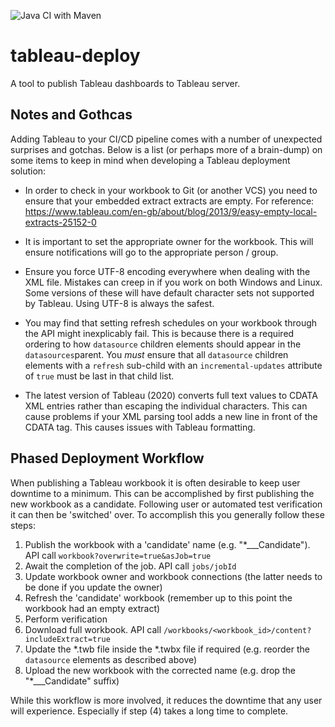 ![Java CI with Maven](https://github.com/byldworks/tableau-deploy/workflows/Java%20CI%20with%20Maven/badge.svg?branch=master)

# tableau-deploy
A tool to publish Tableau dashboards to Tableau server.

## Notes and Gothcas

Adding Tableau to your CI/CD pipeline comes with a number of unexpected surprises and gotchas. Below is a list (or perhaps more of a brain-dump) on some items to keep in mind when developing a Tableau deployment solution:

* In order to check in your workbook to Git (or another VCS) you need to ensure that your embedded extract extracts are empty. For reference: https://www.tableau.com/en-gb/about/blog/2013/9/easy-empty-local-extracts-25152-0 

* It is important to set the appropriate owner for the workbook. This will ensure notifications will go to the appropriate person / group.

* Ensure you force UTF-8 encoding everywhere when dealing with the XML file. Mistakes can creep in if you work on both Windows and Linux. Some versions of these will have default character sets not supported by Tableau. Using UTF-8 is always the safest.

* You may find that setting refresh schedules on your workbook through the API might inexplicably fail. This is because there is a required ordering to how `datasource` children elements should appear in the `datasources`parent. You *must* ensure that all `datasource` children elements with a `refresh` sub-child with an `incremental-updates` attribute of `true` must be last in that child list.

* The latest version of Tableau (2020) converts full text values to CDATA XML entries rather than escaping the individual characters. This can cause problems if your XML parsing tool adds a new line in front of the CDATA tag. This causes issues with Tableau formatting. 
 
## Phased Deployment Workflow

When publishing a Tableau workbook it is often desirable to keep user downtime to a minimum. This can be accomplished by first publishing the new workbook as a candidate. Following user or automated test verification it can then be 'switched' over. To accomplish this you generally follow these steps:

1) Publish the workbook with a 'candidate' name (e.g. "*___Candidate"). API call `workbook?overwrite=true&asJob=true`
2) Await the completion of the job. API call `jobs/jobId`
3) Update workbook owner and workbook connections (the latter needs to be done if you update the owner)
4) Refresh the 'candidate' workbook (remember up to this point the workbook had an empty extract)
5) Perform verification
6) Download full workbook. API call `/workbooks/<workbook_id>/content?includeExtract=true`
7) Update the *.twb file inside the *.twbx file if required (e.g. reorder the `datasource` elements as described above)
8) Upload the new workbook with the corrected name (e.g. drop the "*___Candidate" suffix)

While this workflow is more involved, it reduces the downtime that any user will experience. Especially if step (4) takes a long time to complete.


